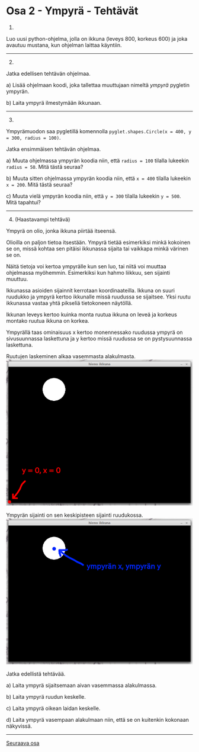 # Osa 2 - Ympyrä - Tehtävät

1. 
Luo uusi python-ohjelma, jolla on ikkuna (leveys 800, korkeus 600) ja joka avautuu mustana, kun ohjelman laittaa käyntiin.

---

2. 
Jatka edellisen tehtävän ohjelmaa.

a) 
Lisää ohjelmaan koodi, joka tallettaa muuttujaan nimeltä _ympyrä_ pygletin ympyrän.

b)
Laita ympyrä ilmestymään ikkunaan.

---

3. 
Ympyrämuodon saa pygletillä komennolla `pyglet.shapes.Circle(x = 400, y = 300, radius = 100)`.

Jatka ensimmäisen tehtävän ohjelmaa.

a)
Muuta ohjelmassa ympyrän koodia niin, että `radius = 100` tilalla lukeekin `radius = 50`. Mitä tästä seuraa?

b)
Muuta sitten ohjelmassa ympyrän koodia niin, että `x = 400` tilalla lukeekin `x = 200`. Mitä tästä seuraa?

c)
Muuta vielä ympyrän koodia niin, että `y = 300` tilalla lukeekin `y = 500`. Mitä tapahtui?

---

4. (Haastavampi tehtävä)

Ympyrä on olio, jonka ikkuna piirtää itseensä.

Olioilla on paljon tietoa itsestään. Ympyrä tietää esimerkiksi minkä kokoinen se on, missä kohtaa sen pitäisi ikkunassa sijaita tai vaikkapa minkä värinen se on.

Näitä tietoja voi kertoa ympyrälle kun sen luo, tai niitä voi muuttaa ohjelmassa myöhemmin. Esimerkiksi kun hahmo liikkuu, sen sijainti muuttuu.

Ikkunassa asioiden sijainnit kerrotaan koordinaateilla. Ikkuna on suuri ruudukko ja ympyrä kertoo ikkunalle missä ruudussa se sijaitsee. Yksi ruutu ikkunassa vastaa yhtä pikseliä tietokoneen näytöllä.

Ikkunan leveys kertoo kuinka monta ruutua ikkuna on leveä ja korkeus montako ruutua ikkuna on korkea.

Ympyrällä taas ominaisuus x kertoo monennessako ruudussa ympyrä on sivusuunnassa laskettuna ja y kertoo missä ruudussa se on pystysuunnassa laskettuna.

Ruutujen laskeminen alkaa vasemmasta alakulmasta.
![ruutu](kuvat/tehtava4-origo.png)

Ympyrän sijainti on sen keskipisteen sijainti ruudukossa.
![ympyrä ikkunassa](kuvat/tehtava4-ympyra.png)

Jatka edellistä tehtävää.

a)
Laita ympyrä sijaitsemaan aivan vasemmassa alakulmassa.

b)
Laita ympyrä ruudun keskelle.

c)
Laita ympyrä oikean laidan keskelle.

d)
Laita ympyrä vasempaan alakulmaan niin, että se on kuitenkin kokonaan näkyvissä.

---

[Seuraava osa](../osa3/ohjeet.md)